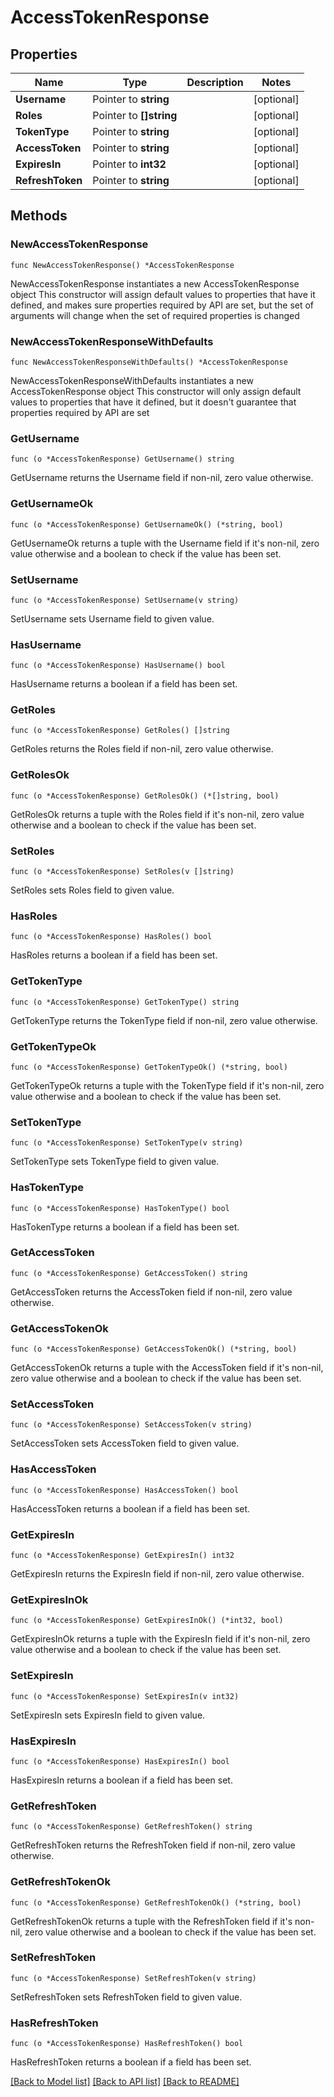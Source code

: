 # AccessTokenResponse

## Properties

Name | Type | Description | Notes
------------ | ------------- | ------------- | -------------
**Username** | Pointer to **string** |  | [optional] 
**Roles** | Pointer to **[]string** |  | [optional] 
**TokenType** | Pointer to **string** |  | [optional] 
**AccessToken** | Pointer to **string** |  | [optional] 
**ExpiresIn** | Pointer to **int32** |  | [optional] 
**RefreshToken** | Pointer to **string** |  | [optional] 

## Methods

### NewAccessTokenResponse

`func NewAccessTokenResponse() *AccessTokenResponse`

NewAccessTokenResponse instantiates a new AccessTokenResponse object
This constructor will assign default values to properties that have it defined,
and makes sure properties required by API are set, but the set of arguments
will change when the set of required properties is changed

### NewAccessTokenResponseWithDefaults

`func NewAccessTokenResponseWithDefaults() *AccessTokenResponse`

NewAccessTokenResponseWithDefaults instantiates a new AccessTokenResponse object
This constructor will only assign default values to properties that have it defined,
but it doesn't guarantee that properties required by API are set

### GetUsername

`func (o *AccessTokenResponse) GetUsername() string`

GetUsername returns the Username field if non-nil, zero value otherwise.

### GetUsernameOk

`func (o *AccessTokenResponse) GetUsernameOk() (*string, bool)`

GetUsernameOk returns a tuple with the Username field if it's non-nil, zero value otherwise
and a boolean to check if the value has been set.

### SetUsername

`func (o *AccessTokenResponse) SetUsername(v string)`

SetUsername sets Username field to given value.

### HasUsername

`func (o *AccessTokenResponse) HasUsername() bool`

HasUsername returns a boolean if a field has been set.

### GetRoles

`func (o *AccessTokenResponse) GetRoles() []string`

GetRoles returns the Roles field if non-nil, zero value otherwise.

### GetRolesOk

`func (o *AccessTokenResponse) GetRolesOk() (*[]string, bool)`

GetRolesOk returns a tuple with the Roles field if it's non-nil, zero value otherwise
and a boolean to check if the value has been set.

### SetRoles

`func (o *AccessTokenResponse) SetRoles(v []string)`

SetRoles sets Roles field to given value.

### HasRoles

`func (o *AccessTokenResponse) HasRoles() bool`

HasRoles returns a boolean if a field has been set.

### GetTokenType

`func (o *AccessTokenResponse) GetTokenType() string`

GetTokenType returns the TokenType field if non-nil, zero value otherwise.

### GetTokenTypeOk

`func (o *AccessTokenResponse) GetTokenTypeOk() (*string, bool)`

GetTokenTypeOk returns a tuple with the TokenType field if it's non-nil, zero value otherwise
and a boolean to check if the value has been set.

### SetTokenType

`func (o *AccessTokenResponse) SetTokenType(v string)`

SetTokenType sets TokenType field to given value.

### HasTokenType

`func (o *AccessTokenResponse) HasTokenType() bool`

HasTokenType returns a boolean if a field has been set.

### GetAccessToken

`func (o *AccessTokenResponse) GetAccessToken() string`

GetAccessToken returns the AccessToken field if non-nil, zero value otherwise.

### GetAccessTokenOk

`func (o *AccessTokenResponse) GetAccessTokenOk() (*string, bool)`

GetAccessTokenOk returns a tuple with the AccessToken field if it's non-nil, zero value otherwise
and a boolean to check if the value has been set.

### SetAccessToken

`func (o *AccessTokenResponse) SetAccessToken(v string)`

SetAccessToken sets AccessToken field to given value.

### HasAccessToken

`func (o *AccessTokenResponse) HasAccessToken() bool`

HasAccessToken returns a boolean if a field has been set.

### GetExpiresIn

`func (o *AccessTokenResponse) GetExpiresIn() int32`

GetExpiresIn returns the ExpiresIn field if non-nil, zero value otherwise.

### GetExpiresInOk

`func (o *AccessTokenResponse) GetExpiresInOk() (*int32, bool)`

GetExpiresInOk returns a tuple with the ExpiresIn field if it's non-nil, zero value otherwise
and a boolean to check if the value has been set.

### SetExpiresIn

`func (o *AccessTokenResponse) SetExpiresIn(v int32)`

SetExpiresIn sets ExpiresIn field to given value.

### HasExpiresIn

`func (o *AccessTokenResponse) HasExpiresIn() bool`

HasExpiresIn returns a boolean if a field has been set.

### GetRefreshToken

`func (o *AccessTokenResponse) GetRefreshToken() string`

GetRefreshToken returns the RefreshToken field if non-nil, zero value otherwise.

### GetRefreshTokenOk

`func (o *AccessTokenResponse) GetRefreshTokenOk() (*string, bool)`

GetRefreshTokenOk returns a tuple with the RefreshToken field if it's non-nil, zero value otherwise
and a boolean to check if the value has been set.

### SetRefreshToken

`func (o *AccessTokenResponse) SetRefreshToken(v string)`

SetRefreshToken sets RefreshToken field to given value.

### HasRefreshToken

`func (o *AccessTokenResponse) HasRefreshToken() bool`

HasRefreshToken returns a boolean if a field has been set.


[[Back to Model list]](../README.md#documentation-for-models) [[Back to API list]](../README.md#documentation-for-api-endpoints) [[Back to README]](../README.md)


